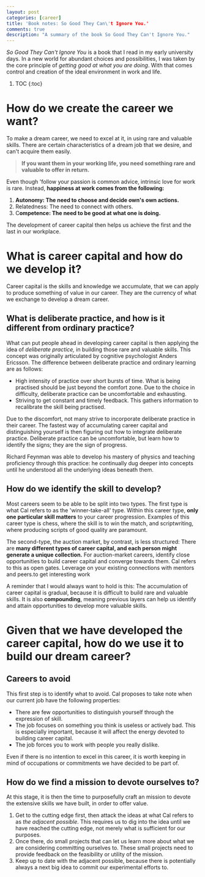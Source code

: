 ```yaml
---
layout: post
categories: [career]
title: 'Book notes: So Good They Can\'t Ignore You.'
comments: true
description: "A summary of the book So Good They Can't Ignore You."
---
```


*So Good They Can't Ignore You* is a book that I read in my early university days. In a new world for abundant choices and possibilities, I was taken by the core principle of *getting good at what you are doing*. With that comes control and creation of the ideal environment in work and life.

1. TOC
{:toc}

# How do we create the career we want?

To make a dream career, we need to excel at it, in using rare and valuable skills. There are certain characteristics of a dream job that we desire, and can't acquire them easily.

> **If you want them in your working life, you need something rare and valuable to offer in return.**

Even though 'follow your passion is common advice, intrinsic love for work is rare. Instead, **happiness at work comes from the following:**

1. **Autonomy: The need to choose and decide own's own actions.**
2. Relatedness: The need to connect with others.
3. C**ompetence: The need to be good at what one is doing.**

The development of career capital then helps us achieve the first and the last in our workplace.

# What is career capital and how do we develop it?

Career capital is the skills and knowledge we accumulate, that we can apply to produce something of value in our career. They are the currency of what we exchange to develop a dream career. 

## What is deliberate practice, and how is it different from ordinary practice?

What can put people ahead in developing career capital is then applying the idea of *deliberate practice,* in building those rare and valuable skills. This concept was originally articulated by cognitive psychologist Anders Ericsson. The difference between deliberate practice and ordinary learning are as follows:

- High intensity of practice over short bursts of time. What is being practised should be just beyond the comfort zone. Due to the choice in difficulty, deliberate practice can be uncomfortable and exhausting.
- Striving to get constant and timely feedback. This gathers information to recalibrate the skill being practised.

Due to the discomfort, not many strive to incorporate deliberate practice in their career. The fastest way of accumulating career capital and distinguishing yourself is then figuring out how to integrate deliberate practice. Deliberate practice can be uncomfortable, but learn how to identify the signs; they are the sign of progress.

Richard Feynman was able to develop his mastery of physics and teaching proficiency through this practice: he continually dug deeper into concepts until he understood all the underlying ideas beneath them. 

## How do we identify the skill to develop?

Most careers seem to be able to be split into two types. The first type is what Cal refers to as the 'winner-take-all' type. Within this career type, **only one particular skill matters** to your career progression. Examples of this career type is chess, where the skill is to win the match, and scriptwriting, where producing scripts of good quality are paramount.

The second-type, the auction market, by contrast, is less structured: There are **many different types of career capital, and each person might generate a unique collection.** For auction-market careers, identify close opportunities to build career capital and converge towards them. Cal refers to this as open gates. Leverage on your existing connections with mentors and peers.to get interesting work

A reminder that I would always want to hold is this: The accumulation of career capital is gradual, because it is difficult to build rare and valuable skills. It is also **compounding**, meaning previous layers can help us identify and attain opportunities to develop more valuable skills.

# Given that we have developed the career capital, how do we use it to build our dream career?

## Careers to avoid

This first step is to identify what to avoid. Cal proposes to take note when our current job have the following properties:

- There are few opportunities to distinguish yourself through the expression of skill.
- The job focuses on something you think is useless or actively bad. This is especially important, because it will affect the energy devoted to building career capital.
- The job forces you to work with people you really dislike.

Even if there is no intention to excel in this career, it is worth keeping in mind of occupations or commitments we have decided to be part of. 

## How do we find a mission to devote ourselves to?

At this stage, it is then the time to purposefully craft an mission to devote the extensive skills we have built, in order to offer value. 

1. Get to the cutting edge first, then attack the ideas at what Cal refers to as *the adjacent possible*. This requires us to dig into the idea until we have reached the cutting edge, not merely what is sufficient for our purposes.
2. Once there, do small projects that can let us learn more about what we are considering committing ourselves to. These small projects need to provide feedback on the feasibility or utility of the mission. 
3. Keep up to date with the adjacent possible, because there is potentially always a next big idea to commit our experimental efforts to.
